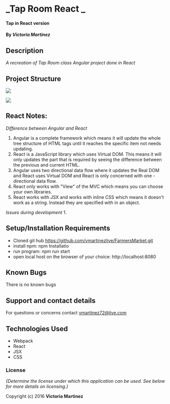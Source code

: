 # _Tap Room React _

#### Tap in React version

#### By _**Victoria Martinez**_

## Description

_A recreation of Tap Room class Angular project done in React_

## Project Structure
![](src/assets/images/component-tree.jpg)

![](src/assets/images/tap-room-root-structure.jpg)

## React Notes:
_Difference between Angular and React_
1. Angular is a complete framework which means it will update the whole tree structure of HTML tags until it reaches the specific item not needs updating.   
2. React is a JavaScript library which uses Virtual DOM.  This means it will only updates the part that is required by seeing the difference between the previous and current HTML.
3. Angular uses two directional data flow where it updates the Real DOM and React uses Virtual DOM and React is only concerned with one -directional data flow.
4. React only works with "View" of the MVC which means you can choose your own libraries.
5. React works with JSX and works with inline CSS which means it doesn't work as a string.  Instead they are specified with in an object.

_Issues during development_
1. 



## Setup/Installation Requirements

* Cloned git hub https://github.com/vmartinezlive/FarmersMarket.git
* install npm: npm Installatio
* run program: npm run start
* open local host on the browser of your choice: http://localhost:8080

## Known Bugs

There is no known bugs

## Support and contact details

For questions or concerns contact vmartinez72@live.com

## Technologies Used

* Webpack
* React
* JSX
* CSS


### License

*{Determine the license under which this application can be used.  See below for more details on licensing.}*

Copyright (c) 2016 **Victoria Martinez**
